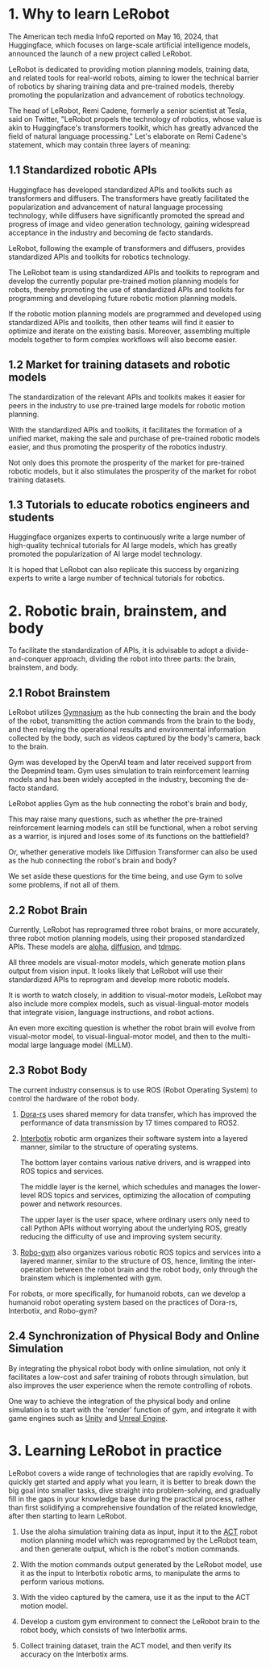 # 1. Why to learn LeRobot

The American tech media InfoQ reported on May 16, 2024, that Huggingface, which focuses on large-scale artificial intelligence models, announced the launch of a new project called LeRobot.

LeRobot is dedicated to providing motion planning models, training data, and related tools for real-world robots, aiming to lower the technical barrier of robotics by sharing training data and pre-trained models, thereby promoting the popularization and advancement of robotics technology.

The head of LeRobot, Remi Cadene, formerly a senior scientist at Tesla, said on Twitter, "LeRobot propels the technology of robotics, whose value is akin to Huggingface's transformers toolkit, which has greatly advanced the field of natural language processing." Let's elaborate on Remi Cadene's statement, which may contain three layers of meaning:

## 1.1 Standardized robotic APIs 

Huggingface has developed standardized APIs and toolkits such as transformers and diffusers. The transformers have greatly facilitated the popularization and advancement of natural language processing technology, while diffusers have significantly promoted the spread and progress of image and video generation technology, gaining widespread acceptance in the industry and becoming de facto standards.

LeRobot, following the example of transformers and diffusers, provides standardized APIs and toolkits for robotics technology.

The LeRobot team is using standardized APIs and toolkits to reprogram and develop the currently popular pre-trained motion planning models for robots, thereby promoting the use of standardized APIs and toolkits for programming and developing future robotic motion planning models.

If the robotic motion planning models are programmed and developed using standardized APIs and toolkits, then other teams will find it easier to optimize and iterate on the existing basis. Moreover, assembling multiple models together to form complex workflows will also become easier.


## 1.2 Market for training datasets and robotic models

The standardization of the relevant APIs and toolkits makes it easier for peers in the industry to use pre-trained large models for robotic motion planning.

With the standardized APIs and toolkits, it facilitates the formation of a unified market, making the sale and purchase of pre-trained robotic models easier, and thus promoting the prosperity of the robotics industry.

Not only does this promote the prosperity of the market for pre-trained robotic models, but it also stimulates the prosperity of the market for robot training datasets.


## 1.3 Tutorials to educate robotics engineers and students

Huggingface organizes experts to continuously write a large number of high-quality technical tutorials for AI large models, which has greatly promoted the popularization of AI large model technology.

It is hoped that LeRobot can also replicate this success by organizing experts to write a large number of technical tutorials for robotics.


# 2. Robotic brain, brainstem, and body

To facilitate the standardization of APIs, it is advisable to adopt a divide-and-conquer approach, dividing the robot into three parts: the brain, brainstem, and body.

## 2.1 Robot Brainstem

LeRobot utilizes [Gymnasium](https://gymnasium.farama.org/content/basic_usage/) as the hub connecting the brain and the body of the robot, transmitting the action commands from the brain to the body, and then relaying the operational results and environmental information collected by the body, such as videos captured by the body's camera, back to the brain.

Gym was developed by the OpenAI team and later received support from the Deepmind team. Gym uses simulation to train reinforcement learning models and has been widely accepted in the industry, becoming the de-facto standard.

LeRobot applies Gym as the hub connecting the robot's brain and body,

This may raise many questions, such as whether the pre-trained reinforcement learning models can still be functional, when a robot serving as a warrior, is injured and loses some of its functions on the battlefield?

Or, whether generative models like Diffusion Transformer can also be used as the hub connecting the robot's brain and body?

We set aside these questions for the time being, and use Gym to solve some problems, if not all of them.


## 2.2 Robot Brain

Currently, LeRobot has reprogramed three robot brains, or more accurately, three robot motion planning models, using their proposed standardized APIs. These models are [aloha](https://link.zhihu.com/?target=https%3A//github.com/tonyzhaozh/aloha/), [diffusion](https://link.zhihu.com/?target=https%3A//github.com/real-stanford/diffusion_policy), and [tdmpc](https://link.zhihu.com/?target=https%3A//github.com/fyhMer/fowm).

All three models are visual-motor models, which generate motion plans output from vision input. It looks likely that LeRobot will use their standardized APIs to reprogram and develop more robotic models.

It is worth to watch closely, in addition to visual-motor models, LeRobot may also include more complex models, such as visual-lingual-motor models that integrate vision, language instructions, and robot actions.

An even more exciting question is whether the robot brain  will evolve from visual-motor model, to visual-lingual-motor model, and then to the multi-modal large language model (MLLM).


## 2.3 Robot Body

The current industry consensus is to use ROS (Robot Operating System) to control the hardware of the robot body.

1. [Dora-rs](https://github.com/dora-rs/dora-lerobot) uses shared memory for data transfer, which has improved the performance of data transmission by 17 times compared to ROS2.

2. [Interbotix](https://link.zhihu.com/?target=https%3A//github.com/interbotix) robotic arm organizes their software system into a layered manner, similar to the structure of  operating systems.

    The bottom layer contains various native drivers, and is wrapped into ROS topics and services.

    The middle layer is the kernel, which schedules and manages the lower-level ROS topics and services, optimizing the allocation of computing power and network resources.

    The upper layer is the user space, where ordinary users only need to call Python APIs without worrying about the underlying ROS, greatly reducing the difficulty of use and improving system security.

3. [Robo-gym](https://link.zhihu.com/?target=https%3A//github.com/jr-robotics/robo-gym/blob/master/docs/the_framework.md) also organizes various robotic ROS topics and services into a layered manner, similar to the structure of OS, hence, limiting the inter-operation between the robot brain and the robot body, only through the brainstem which is implemented with gym.

For robots, or more specifically, for humanoid robots, can we develop a humanoid robot operating system based on the practices of Dora-rs, Interbotix, and Robo-gym?


## 2.4 Synchronization of Physical Body and Online Simulation

By integrating the physical robot body with online simulation, not only it facilitates a low-cost and safer training of robots through simulation, but also improves the user experience when the remote controlling of robots.

One way to achieve the integration of the physical body and online simulation is to start with the 'render' function of gym, and integrate it with game engines such as [Unity](https://unity.com/) and [Unreal Engine](https://www.unrealengine.com/).


# 3. Learning LeRobot in practice

LeRobot covers a wide range of technologies that are rapidly evolving. To quickly get started and apply what you learn, it is better to break down the big goal into smaller tasks, dive straight into problem-solving, and gradually fill in the gaps in your knowledge base during the practical process, rather than first solidifying a comprehensive foundation of the related knowledge, after then starting to learn LeRobot.

1. Use the aloha simulation training data as input, input it to the [ACT](https://github.com/tonyzhaozh/act) robot motion planning model which was reprogrammed by the LeRobot team, and then generate output, which is the robot's motion commands.

2. With the motion commands output generated by the LeRobot model, use it as the input to Interbotix robotic arms, to manipulate the arms to perform various motions.

3. With the video captured by the camera, use it as the input to the ACT motion model.

4. Develop a custom gym environment to connect the LeRobot brain to the robot body, which consists of two Interbotix arms.

5. Collect training dataset, train the ACT model, and then verify its accuracy on the Interbotix arms.
